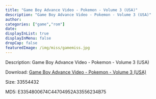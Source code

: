 ```yaml
---
title: "Game Boy Advance Video - Pokemon - Volume 3 (USA)"
description: "Game Boy Advance Video - Pokemon - Volume 3 (USA)"
author: 
categories: ["game","rom"]
date: 
displayInList: true
displayInMenu: false
dropCap: false
featuredImage: /img/miss/gamemiss.jpg
---
```


Description: Game Boy Advance Video - Pokemon - Volume 3 (USA)

Download: <a style="text-decoration:underline;" href="https://mega.nz/#!DPIW0ISQ!RQOoAdbQlrwNeeypBN0QN35vMM83pHDgynyBrbeM6AM" target = "_blank" rel = "nofollow" > Game Boy Advance Video - Pokemon - Volume 3 (USA)</a>

Size: 33554432

MD5: E3354800674C44704952A33556234B75


